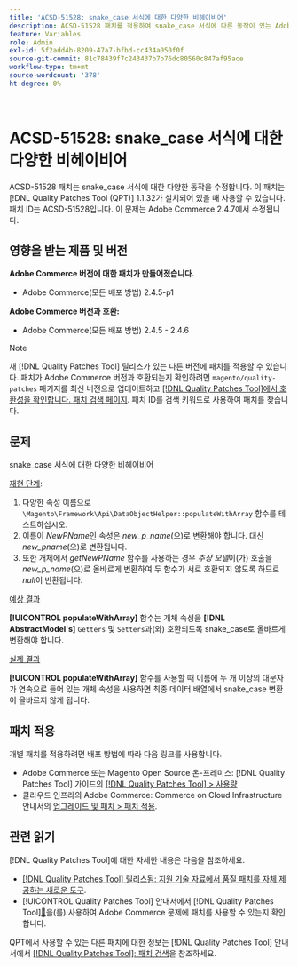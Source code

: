```yaml
---
title: 'ACSD-51528: snake_case 서식에 대한 다양한 비헤이비어'
description: ACSD-51528 패치를 적용하여 snake_case 서식에 다른 동작이 있는 Adobe Commerce 문제를 수정합니다.
feature: Variables
role: Admin
exl-id: 5f2add4b-8209-47a7-bfbd-cc434a050f0f
source-git-commit: 81c78439f7c243437b7b76dc80560c847af95ace
workflow-type: tm+mt
source-wordcount: '378'
ht-degree: 0%

---
```


# ACSD-51528: snake_case 서식에 대한 다양한 비헤이비어

ACSD-51528 패치는 snake_case 서식에 대한 다양한 동작을 수정합니다. 이 패치는 [!DNL Quality Patches Tool (QPT)] 1.1.32가 설치되어 있을 때 사용할 수 있습니다. 패치 ID는 ACSD-51528입니다. 이 문제는 Adobe Commerce 2.4.7에서 수정됩니다.

## 영향을 받는 제품 및 버전

**Adobe Commerce 버전에 대한 패치가 만들어졌습니다.**

* Adobe Commerce(모든 배포 방법) 2.4.5-p1

**Adobe Commerce 버전과 호환:**

* Adobe Commerce(모든 배포 방법) 2.4.5 - 2.4.6

>[!NOTE]
>
>새 [!DNL Quality Patches Tool] 릴리스가 있는 다른 버전에 패치를 적용할 수 있습니다. 패치가 Adobe Commerce 버전과 호환되는지 확인하려면 `magento/quality-patches` 패키지를 최신 버전으로 업데이트하고 [[!DNL Quality Patches Tool]에서 호환성을 확인합니다. 패치 검색 페이지](https://experienceleague.adobe.com/tools/commerce-quality-patches/index.html). 패치 ID를 검색 키워드로 사용하여 패치를 찾습니다.

## 문제

snake_case 서식에 대한 다양한 비헤이비어

<u>재현 단계</u>:

1. 다양한 속성 이름으로 `\Magento\Framework\Api\DataObjectHelper::populateWithArray` 함수를 테스트하십시오.
1. 이름이 *NewPName*&#x200B;인 속성은 *new_p_name*(으)로 변환해야 합니다. 대신 *new_pname*(으)로 변환됩니다.
1. 또한 개체에서 *getNewPName* 함수를 사용하는 경우 *추상 모델*&#x200B;이(가) 호출을 *new_p_name*(으)로 올바르게 변환하여 두 함수가 서로 호환되지 않도록 하므로 *null*&#x200B;이 반환됩니다.

<u>예상 결과</u>

**[!UICONTROL populateWithArray]** 함수는 개체 속성을 **[!DNL AbstractModel's]** `Getters` 및 `Setters`과(와) 호환되도록 snake_case로 올바르게 변환해야 합니다.

<u>실제 결과</u>

**[!UICONTROL populateWithArray]** 함수를 사용할 때 이름에 두 개 이상의 대문자가 연속으로 들어 있는 개체 속성을 사용하면 최종 데이터 배열에서 snake_case 변환이 올바르지 않게 됩니다.

## 패치 적용

개별 패치를 적용하려면 배포 방법에 따라 다음 링크를 사용합니다.

* Adobe Commerce 또는 Magento Open Source 온-프레미스: [!DNL Quality Patches Tool] 가이드의 [[!DNL Quality Patches Tool] > 사용량](/help/tools/quality-patches-tool/usage.md)
* 클라우드 인프라의 Adobe Commerce: Commerce on Cloud Infrastructure 안내서의 [업그레이드 및 패치 > 패치 적용](https://experienceleague.adobe.com/docs/commerce-cloud-service/user-guide/develop/upgrade/apply-patches.html).

## 관련 읽기

[!DNL Quality Patches Tool]에 대한 자세한 내용은 다음을 참조하세요.

* [[!DNL Quality Patches Tool] 릴리스됨: 지원 기술 자료에서 품질 패치를 자체 제공하는 새로운 도구](https://experienceleague.adobe.com/en/docs/commerce-knowledge-base/kb/announcements/commerce-announcements/magento-quality-patches-released-new-tool-to-self-serve-quality-patches).
* [!UICONTROL Quality Patches Tool] 안내서에서  [!DNL Quality Patches Tool][&#128279;](/help/tools/quality-patches-tool/patches-available-in-qpt/check-patch-for-magento-issue-with-magento-quality-patches.md)을(를) 사용하여 Adobe Commerce 문제에 패치를 사용할 수 있는지 확인합니다.


QPT에서 사용할 수 있는 다른 패치에 대한 정보는 [!DNL Quality Patches Tool] 안내서에서 [[!DNL Quality Patches Tool]: 패치 검색](https://experienceleague.adobe.com/tools/commerce-quality-patches/index.html)을 참조하세요.
